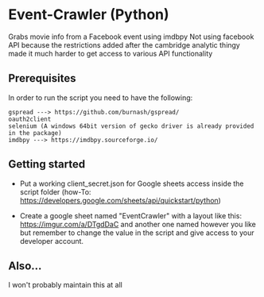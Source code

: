 # Event-Crawler (Python)
Grabs movie info from a Facebook event using imdbpy
Not using facebook API because the restrictions added after the cambridge analytic thingy made it much harder to get access to various API functionality

## Prerequisites
In order to run the script you need to have the following:
```
gspread ---> https://github.com/burnash/gspread/
oauth2client
selenium (A windows 64bit version of gecko driver is already provided in the package)
imdbpy ---> https://imdbpy.sourceforge.io/

```
## Getting started
* Put a working client_secret.json for Google sheets access inside the script folder (how-To: https://developers.google.com/sheets/api/quickstart/python)

* Create a google sheet named "EventCrawler" with a layout like this: https://imgur.com/a/DTgdDaC and another one named however you like but remember to change the value in the 
script and give access to your developer account.

## Also...
I won't probably maintain this at all
